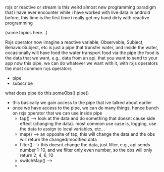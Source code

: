 rxjs or reactive or stream is this weird almost new programming paradigm that i have ever encounter 
while i have worked with live data in android before, this time is the first time 
i really get my hand dirty with reactive programming 

(some topics here...)


Rxjs operator 
now imagine a reactive variable, Observable, Subject, BehaviorSubject, etc 
is just a pipe that transfer water, and inside the water, occasionally will have food 
the water transport food via the pipe 
the food is the data that we want, e.g., data from an api, that you want to send 
to your app
now this pipe, we can do whatever we want with it, with rxjs operators
the most common rxjs operators 
- pipe 
- subscribe 

what does pipe do
this.someObs<T>().pipe()
- this basically we gain access to the pipe that ive talked about earlier 
- once we have access to the pipe, we can do many things, hence bunch on rxjs operator that we can use inside pipe
    - tap() --> look at the data and do something that doesnt cause side effect (changing the data). most common use case is, logging, use the data to assign to local variables, etc...
    - map() --> an opposite of tap, this will change the data and the obs will return the changed/modified data 
    - filter() --> this doesnt change the data, just filter, e.g., api sends number 1-10, and we filter only even number, so the obs will only return 2, 4, 6, 10
    - switchMap() --> <fill up what this does>
    - 
